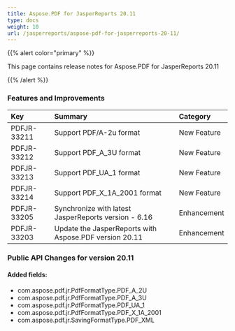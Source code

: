 ```yaml
---
title: Aspose.PDF for JasperReports 20.11
type: docs
weight: 10
url: /jasperreports/aspose-pdf-for-jasperreports-20-11/
---
```




{{% alert color="primary" %}} 

This page contains release notes for Aspose.PDF for JasperReports 20.11

{{% /alert %}}
### **Features and Improvements**

|**Key**|**Summary**|**Category**|
| :- | :- | :- |
|PDFJR-33211|Support PDF/A-2u format|New Feature|
|PDFJR-33212|Support PDF_A_3U format|New Feature|
|PDFJR-33213|Support PDF_UA_1 format|New Feature|
|PDFJR-33214|Support PDF_X_1A_2001 format|New Feature|
|PDFJR-33205|Synchronize with latest JasperReports version - 6.16|Enhancement|
|PDFJR-33203|Update the JasperReports with Aspose.PDF version 20.11|Enhancement|
### **Public API Changes for version 20.11**
#### **Added fields:**

- com.aspose.pdf.jr.PdfFormatType.PDF_A_2U
- com.aspose.pdf.jr.PdfFormatType.PDF_A_3U
- com.aspose.pdf.jr.PdfFormatType.PDF_UA_1
- com.aspose.pdf.jr.PdfFormatType.PDF_X_1A_2001
- com.aspose.pdf.jr.SavingFormatType.PDF_XML


